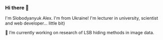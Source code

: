 ### Hi there 👋
I'm Slobodyanyuk Alex. 
I'm from Ukraine! 
I'm lecturer in university, scientist and web developer... little bit)

🔭 I’m currently working on research of LSB hiding methods in image data.
<!--
**oslobodyanyuk/oslobodyanyuk** is a ✨ _special_ ✨ repository because its `README.md` (this file) appears on your GitHub profile.

Hi there! I'm Slobodyanyuk Alex. I'm from Ukraine! I'm lecturer in university, scientist and web developer... little bit)

- 🔭 I’m currently working on research of LSB hiding methods in image data.
- 🌱 I’m currently learning js/node.js id programminf field, penetration testing/Kali Tools in security, LSB steganography in my scientific investigations.
- 👯 I’m looking to collaborate on english speaking practice.

- 💬 Ask me about Ukraine

- ⚡ Fun fact: ...
-->
